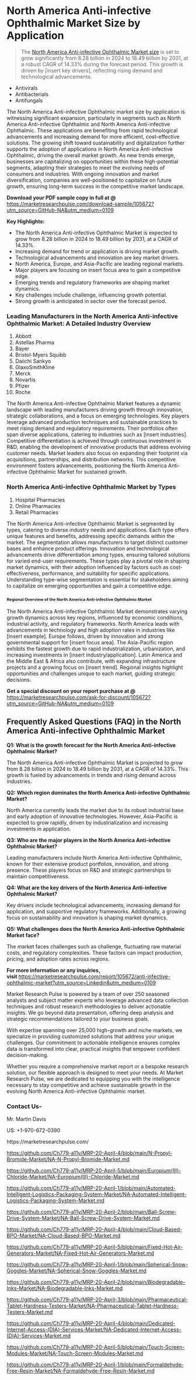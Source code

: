 <h1>North America Anti-infective Ophthalmic Market&nbsp;Size by Application</h1><blockquote><p>The <a href="https://marketresearchpulse.com/download-sample/105672?utm_source=GitHub-NA&amp;utm_medium=0109">North America Anti-infective Ophthalmic Market size</a> is set to grow significantly from 8.28 billion in 2024 to 18.49 billion by 2031, at a robust CAGR of 14.33% during the forecast period. This growth is driven by [insert key drivers], reflecting rising demand and technological advancements.</p></blockquote><ul><li>Antivirals<li> Antibacterials<li> Antifungals</li></ul><p>The North America Anti-infective Ophthalmic market size by application is witnessing significant expansion, particularly in segments such as North America Anti-infective Ophthalmic and North America Anti-infective Ophthalmic. These applications are benefiting from rapid technological advancements and increasing demand for more efficient, cost-effective solutions. The growing shift toward sustainability and digitalization further supports the adoption of applications in North America Anti-infective Ophthalmic, driving the overall market growth. As new trends emerge, businesses are capitalizing on opportunities within these high-potential segments, adapting their strategies to meet the evolving needs of consumers and industries. With ongoing innovation and market diversification, companies are well-positioned to capitalize on future growth, ensuring long-term success in the competitive market landscape.</p><p><strong>Download your PDF sample copy in full at @ </strong><a href="https://marketresearchpulse.com/download-sample/105672?utm_source=GitHub-NA&amp;utm_medium=0109">https://marketresearchpulse.com/download-sample/105672?utm_source=GitHub-NA&amp;utm_medium=0109</a></p><p><strong>Key Highlights: </strong></p><ul><li>The North America Anti-infective Ophthalmic Market is expected to grow from 8.28 billion in 2024 to 18.49 billion by 2031, at a CAGR of 14.33%.</li><li>Increasing demand for trend or application is driving market growth.</li><li>Technological advancements and innovation are key market drivers.</li><li>North America, Europe, and Asia-Pacific are leading regional markets.</li><li>Major players are focusing on insert focus area to gain a competitive edge.</li><li>Emerging trends and regulatory frameworks are shaping market dynamics.</li><li>Key challenges include challenge, influencing growth potential.</li><li>Strong growth is anticipated in sector over the forecast period.</li></ul><h3>Leading Manufacturers in the North America Anti-infective Ophthalmic Market: A Detailed Industry Overview</h3><ol><li>Abbott</li><li>Astellas Pharma</li><li>Bayer</li><li>Bristol-Myers Squibb</li><li>Daiichi Sankyo</li><li>GlaxoSmithKline</li><li>Merck</li><li>Novartis</li><li>Pfizer</li><li>Roche</li></ol><div class="flex max-w-full flex-col flex-grow"><div class="min-h-8 text-message flex w-full flex-col items-end gap-2 whitespace-normal break-words [.text-message+&amp;]:mt-5" dir="auto" data-message-author-role="assistant" data-message-id="fd8432e4-4910-450d-b182-61b7bfb0a01f" data-message-model-slug="gpt-4o"><div class="flex w-full flex-col gap-1 empty:hidden first:pt-[3px]"><div class="markdown prose w-full break-words dark:prose-invert light"><p>The North America Anti-infective Ophthalmic Market features a dynamic landscape with leading manufacturers driving growth through innovation, strategic collaborations, and a focus on emerging technologies. Key players leverage advanced production techniques and sustainable practices to meet rising demand and regulatory requirements. Their portfolios often span diverse applications, catering to industries such as [insert industries]. Competitive differentiation is achieved through continuous investment in R&amp;D, enabling the development of innovative products that address evolving customer needs. Market leaders also focus on expanding their footprint via acquisitions, partnerships, and distribution networks. This competitive environment fosters advancements, positioning the North America Anti-infective Ophthalmic Market for sustained growth.</p></div></div></div></div><h3>North America Anti-infective Ophthalmic Market by Types</h3><ol><li>Hospital Pharmacies<li> Online Pharmacies<li> Retail Pharmacies</li></ol><div class="flex max-w-full flex-col flex-grow"><div class="min-h-8 text-message flex w-full flex-col items-end gap-2 whitespace-normal break-words [.text-message+&amp;]:mt-5" dir="auto" data-message-author-role="assistant" data-message-id="084470be-0bb7-4664-bddf-5156b4f41249" data-message-model-slug="gpt-4o-mini"><div class="flex w-full flex-col gap-1 empty:hidden first:pt-[3px]"><div class="markdown prose w-full break-words dark:prose-invert light"><p>The North America Anti-infective Ophthalmic Market is segmented by types, catering to diverse industry needs and applications. Each type offers unique features and benefits, addressing specific demands within the market. The segmentation allows manufacturers to target distinct customer bases and enhance product offerings. Innovation and technological advancements drive differentiation among types, ensuring tailored solutions for varied end-user requirements. These types play a pivotal role in shaping market dynamics, with their adoption influenced by factors such as cost-effectiveness, performance, and suitability for specific applications. Understanding type-wise segmentation is essential for stakeholders aiming to capitalize on emerging opportunities and gain a competitive edge.</p></div></div></div></div><h3><span style="font-size: 11px;">Regional Overview of the North America Anti-infective Ophthalmic Market</span></h3><div class="flex max-w-full flex-col flex-grow"><div class="min-h-8 text-message flex w-full flex-col items-end gap-2 whitespace-normal break-words [.text-message+&amp;]:mt-5" dir="auto" data-message-author-role="assistant" data-message-id="e9038762-ce64-4e30-91c9-9bd413514231" data-message-model-slug="gpt-4o-mini"><div class="flex w-full flex-col gap-1 empty:hidden first:pt-[3px]"><div class="markdown prose w-full break-words dark:prose-invert light"><p>The North America Anti-infective Ophthalmic Market demonstrates varying growth dynamics across key regions, influenced by economic conditions, industrial activity, and regulatory frameworks. North America leads with advancements in technology and high adoption rates in industries like [insert example]. Europe follows, driven by innovation and strong governmental support for [insert focus area]. The Asia-Pacific region exhibits the fastest growth due to rapid industrialization, urbanization, and increasing investments in [insert industry/application]. Latin America and the Middle East &amp; Africa also contribute, with expanding infrastructure projects and a growing focus on [insert trend]. Regional insights highlight opportunities and challenges unique to each market, guiding strategic decisions.</p></div></div></div></div><p><strong>Get a special discount on your report purchase at @ </strong><a href="https://marketresearchpulse.com/ask-for-discount/105672?utm_source=GitHub-NA&amp;utm_medium=0109">https://marketresearchpulse.com/ask-for-discount/105672?utm_source=GitHub-NA&amp;utm_medium=0109</a></p><h2>Frequently Asked Questions (FAQ) in the North America Anti-infective Ophthalmic Market</h2><p><strong>Q1: What is the growth forecast for the North America Anti-infective Ophthalmic Market?</strong></p><p>The North America Anti-infective Ophthalmic Market is projected to grow from 8.28 billion in 2024 to 18.49 billion by 2031, at a CAGR of 14.33%. This growth is fueled by advancements in trends and rising demand across industries.</p><p><strong>Q2: Which region dominates the North America Anti-infective Ophthalmic Market?</strong></p><p>North America currently leads the market due to its robust industrial base and early adoption of innovative technologies. However, Asia-Pacific is expected to grow rapidly, driven by industrialization and increasing investments in application.</p><p><strong>Q3: Who are the major players in the North America Anti-infective Ophthalmic Market?</strong></p><p>Leading manufacturers include North America Anti-infective Ophthalmic, known for their extensive product portfolios, innovation, and strong presence. These players focus on R&amp;D and strategic partnerships to maintain competitiveness.</p><p><strong>Q4: What are the key drivers of the North America Anti-infective Ophthalmic Market?</strong></p><p>Key drivers include technological advancements, increasing demand for application, and supportive regulatory frameworks. Additionally, a growing focus on sustainability and innovation is shaping market dynamics.</p><p><strong>Q5: What challenges does the North America Anti-infective Ophthalmic Market face?</strong></p><p>The market faces challenges such as challenge, fluctuating raw material costs, and regulatory complexities. These factors can impact production, pricing, and adoption rates across regions.</p><p><strong>For more information or any inquiries, visit&nbsp;</strong><a href="https://marketresearchpulse.com/report/105672/anti-infective-ophthalmic-market?utm_source=Linkedin&utm_medium=0109">https://marketresearchpulse.com/report/105672/anti-infective-ophthalmic-market?utm_source=Linkedin&utm_medium=0109</a></p><p>Market Research Pulse is powered by a team of over 250 seasoned analysts and subject matter experts who leverage advanced data collection techniques and robust research methodologies to deliver actionable insights. We go beyond data presentation, offering deep analysis and strategic recommendations tailored to your business goals.</p><p>With expertise spanning over 25,000 high-growth and niche markets, we specialize in providing customized solutions that address your unique challenges. Our commitment to actionable intelligence ensures complex data is transformed into clear, practical insights that empower confident decision-making.</p><p>Whether you require a comprehensive market report or a bespoke research solution, our flexible approach is designed to meet your needs. At Market Research Pulse, we are dedicated to equipping you with the intelligence necessary to stay competitive and achieve sustainable growth in the evolving North America Anti-infective Ophthalmic market.</p><h3><strong>Contact Us-</strong></h3><p>Mr. Martin Davis</p><p>US: +1-970-672-0390</p><p>https://marketresearchpulse.com/</p><p><a href="https://github.com/Ch779-a11y/MRP-20-April-4/blob/main/N-Propyl-Bromide-Market/NA-N-Propyl-Bromide-Market.md">https://github.com/Ch779-a11y/MRP-20-April-4/blob/main/N-Propyl-Bromide-Market/NA-N-Propyl-Bromide-Market.md</a></p><p><a href="https://github.com/Ch779-a11y/MRP-20-April-5/blob/main/Europium(III)-Chloride-Market/NA-Europium(III)-Chloride-Market.md">https://github.com/Ch779-a11y/MRP-20-April-5/blob/main/Europium(III)-Chloride-Market/NA-Europium(III)-Chloride-Market.md</a></p><p><a href="https://github.com/Ch779-a11y/MRP-20-April-1/blob/main/Automated-Intelligent-Logistics-Packaging-System-Market/NA-Automated-Intelligent-Logistics-Packaging-System-Market.md">https://github.com/Ch779-a11y/MRP-20-April-1/blob/main/Automated-Intelligent-Logistics-Packaging-System-Market/NA-Automated-Intelligent-Logistics-Packaging-System-Market.md</a></p><p><a href="https://github.com/Ch779-a11y/MRP-20-April-2/blob/main/Ball-Screw-Drive-System-Market/NA-Ball-Screw-Drive-System-Market.md">https://github.com/Ch779-a11y/MRP-20-April-2/blob/main/Ball-Screw-Drive-System-Market/NA-Ball-Screw-Drive-System-Market.md</a></p><p><a href="https://github.com/Ch779-a11y/MRP-20-April-4/blob/main/Cloud-Based-BPO-Market/NA-Cloud-Based-BPO-Market.md">https://github.com/Ch779-a11y/MRP-20-April-4/blob/main/Cloud-Based-BPO-Market/NA-Cloud-Based-BPO-Market.md</a></p><p><a href="https://github.com/Ch779-a11y/MRP-20-April-5/blob/main/Fixed-Hot-Air-Generators-Market/NA-Fixed-Hot-Air-Generators-Market.md">https://github.com/Ch779-a11y/MRP-20-April-5/blob/main/Fixed-Hot-Air-Generators-Market/NA-Fixed-Hot-Air-Generators-Market.md</a></p><p><a href="https://github.com/Ch779-a11y/MRP-20-April-1/blob/main/Spherical-Snow-Goggles-Market/NA-Spherical-Snow-Goggles-Market.md">https://github.com/Ch779-a11y/MRP-20-April-1/blob/main/Spherical-Snow-Goggles-Market/NA-Spherical-Snow-Goggles-Market.md</a></p><p><a href="https://github.com/Ch779-a11y/MRP-20-April-2/blob/main/Biodegradable-Inks-Market/NA-Biodegradable-Inks-Market.md">https://github.com/Ch779-a11y/MRP-20-April-2/blob/main/Biodegradable-Inks-Market/NA-Biodegradable-Inks-Market.md</a></p><p><a href="https://github.com/Ch779-a11y/MRP-20-April-3/blob/main/Pharmaceutical-Tablet-Hardness-Testers-Market/NA-Pharmaceutical-Tablet-Hardness-Testers-Market.md">https://github.com/Ch779-a11y/MRP-20-April-3/blob/main/Pharmaceutical-Tablet-Hardness-Testers-Market/NA-Pharmaceutical-Tablet-Hardness-Testers-Market.md</a></p><p><a href="https://github.com/Ch779-a11y/MRP-20-April-4/blob/main/Dedicated-Internet-Access-(DIA)-Services-Market/NA-Dedicated-Internet-Access-(DIA)-Services-Market.md">https://github.com/Ch779-a11y/MRP-20-April-4/blob/main/Dedicated-Internet-Access-(DIA)-Services-Market/NA-Dedicated-Internet-Access-(DIA)-Services-Market.md</a></p><p><a href="https://github.com/Ch779-a11y/MRP-20-April-5/blob/main/Touch-Screen-Modules-Market/NA-Touch-Screen-Modules-Market.md">https://github.com/Ch779-a11y/MRP-20-April-5/blob/main/Touch-Screen-Modules-Market/NA-Touch-Screen-Modules-Market.md</a></p><p><a href="https://github.com/Ch779-a11y/MRP-20-April-1/blob/main/Formaldehyde-Free-Resin-Market/NA-Formaldehyde-Free-Resin-Market.md">https://github.com/Ch779-a11y/MRP-20-April-1/blob/main/Formaldehyde-Free-Resin-Market/NA-Formaldehyde-Free-Resin-Market.md</a></p>
